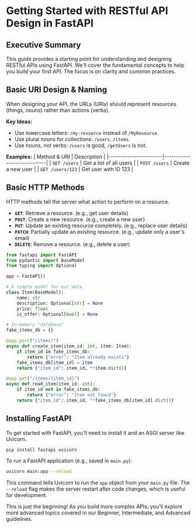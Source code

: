 # Getting Started with RESTful API Design in FastAPI

## Executive Summary

This guide provides a starting point for understanding and designing RESTful APIs using FastAPI. We'll cover the fundamental concepts to help you build your first API. The focus is on clarity and common practices.

## Basic URI Design & Naming

When designing your API, the URLs (URIs) should represent resources (things, nouns) rather than actions (verbs).

**Key Ideas:**
- Use lowercase letters: `/my-resource` instead of `/MyResource`.
- Use plural nouns for collections: `/users`, `/items`.
- Use nouns, not verbs: `/users` is good, `/getUsers` is not.

**Examples:**
| Method & URI          | Description                |
|-----------------------|----------------------------|
| `GET /users`          | Get a list of all users    |
| `POST /users`         | Create a new user          |
| `GET /users/123`      | Get user with ID 123       |

## Basic HTTP Methods

HTTP methods tell the server what action to perform on a resource.

- **`GET`**: Retrieve a resource. (e.g., get user details)
- **`POST`**: Create a new resource. (e.g., create a new user)
- **`PUT`**: Update an existing resource completely. (e.g., replace user details)
- **`PATCH`**: Partially update an existing resource. (e.g., update only a user's email)
- **`DELETE`**: Remove a resource. (e.g., delete a user)

```python
from fastapi import FastAPI
from pydantic import BaseModel
from typing import Optional

app = FastAPI()

# A simple model for our data
class Item(BaseModel):
    name: str
    description: Optional[str] = None
    price: float
    is_offer: Optional[bool] = None

# In-memory "database"
fake_items_db = {}

@app.post("/items/")
async def create_item(item_id: int, item: Item):
    if item_id in fake_items_db:
        return {"error": "Item already exists"}
    fake_items_db[item_id] = item
    return {"item_id": item_id, **item.dict()}

@app.get("/items/{item_id}")
async def read_item(item_id: int):
    if item_id not in fake_items_db:
        return {"error": "Item not found"}
    return {"item_id": item_id, **fake_items_db[item_id].dict()}
```

## Installing FastAPI

To get started with FastAPI, you'll need to install it and an ASGI server like Uvicorn.

```bash
pip install fastapi uvicorn
```

To run a FastAPI application (e.g., saved in `main.py`):

```bash
uvicorn main:app --reload
```
This command tells Uvicorn to run the `app` object from your `main.py` file. The `--reload` flag makes the server restart after code changes, which is useful for development.

This is just the beginning! As you build more complex APIs, you'll explore more advanced topics covered in our Beginner, Intermediate, and Advanced guidelines.